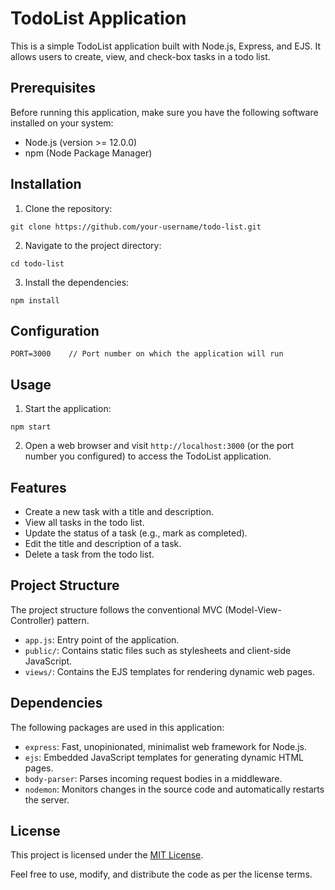 # TodoList Application

This is a simple TodoList application built with Node.js, Express, and EJS. It allows users to create, view, and check-box tasks in a todo list.

## Prerequisites

Before running this application, make sure you have the following software installed on your system:

- Node.js (version >= 12.0.0)
- npm (Node Package Manager)

## Installation

1. Clone the repository:

```
git clone https://github.com/your-username/todo-list.git
```

2. Navigate to the project directory:

```
cd todo-list
```

3. Install the dependencies:

```
npm install
```

## Configuration


```
PORT=3000    // Port number on which the application will run
```

## Usage

1. Start the application:

```
npm start
```

2. Open a web browser and visit `http://localhost:3000` (or the port number you configured) to access the TodoList application.

## Features

- Create a new task with a title and description.
- View all tasks in the todo list.
- Update the status of a task (e.g., mark as completed).
- Edit the title and description of a task.
- Delete a task from the todo list.

## Project Structure

The project structure follows the conventional MVC (Model-View-Controller) pattern.

- `app.js`: Entry point of the application.
- `public/`: Contains static files such as stylesheets and client-side JavaScript.
- `views/`: Contains the EJS templates for rendering dynamic web pages.

## Dependencies

The following packages are used in this application:

- `express`: Fast, unopinionated, minimalist web framework for Node.js.
- `ejs`: Embedded JavaScript templates for generating dynamic HTML pages.
- `body-parser`: Parses incoming request bodies in a middleware.
- `nodemon`: Monitors changes in the source code and automatically restarts the server.

## License

This project is licensed under the [MIT License](LICENSE).

Feel free to use, modify, and distribute the code as per the license terms.
